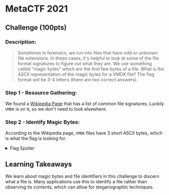 # MetaCTF 2021
## Challenge (100pts)
### Description: 
>Sometimes in forensics, we run into files that have odd or unknown file extensions. In these cases, it's helpful to look at some of the file format signatures to figure out what they are. We use something called "magic bytes" which are the first few bytes of a file.
What is the ASCII representation of the magic bytes for a VMDK file? The flag format will be 3-4 letters (there are two correct answers).

### Step 1 - Resource Gathering:
We found a [Wikipedia Page](https://en.wikipedia.org/wiki/List_of_file_signatures) that has a list of common file signatures. Luckily `VMDK` is on it, so we don't need to look elsewhere.
### Step 2 - Identify Magic Bytes:
According to the Wikipedia page, `VMDK` files have 3 short ASCII bytes, which is what the flag is looking for.
<details>
  <summary> Flag Spoiler </summary>
  KDM
</details>

## Learning Takeaways
We learn about magic bytes and file identifiers in this challenge to discern what a file is. Many applications use this to identify a file rather than observing its contents, which can allow for steganographic techniques.
